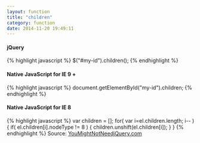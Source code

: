 ```yaml
---
layout: function
title: "children"
category: function
date: 2014-11-20 19:49:11
---
```


#### jQuery
{% highlight javascript %}
$("#my-id").children();
{% endhighlight %}

#### Native JavaScript for IE 9 +
{% highlight javascript %}
document.getElementById("my-id").children;
{% endhighlight %}

#### Native JavaScript for IE 8
{% highlight javascript %}
var children = [];
for( var i=el.children.length; i-- ) {
	if( el.children[i].nodeType != 8 ) {
		children.unshift(el.children[i]);
	}
}
{% endhighlight %}
Source: [YouMightNotNeedjQuery.com](http://youmightnotneedjquery.com/#children)